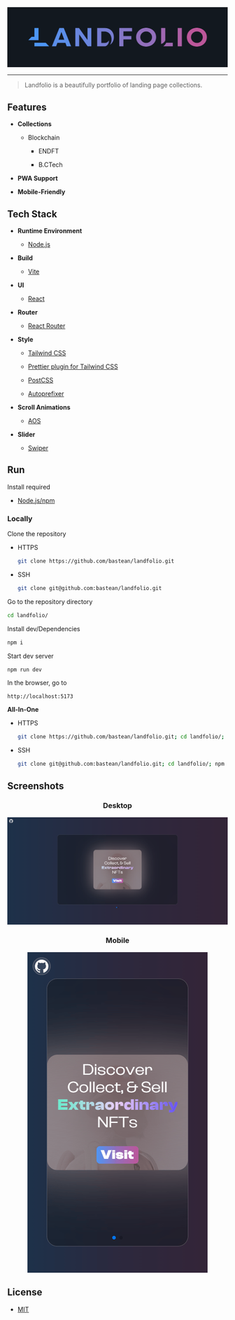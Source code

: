 <div align="center">
  <a href="https://github.com/bastean" rel="noopener noreferrer" target="_blank">
    <img src="./doc/images/readme/logo-readme.png" alt="logo readme">
  </a>
</div>

---

> Landfolio is a beautifully portfolio of landing page collections.

## Features

- **Collections**

  - Blockchain

    - ENDFT

    - B.CTech

- **PWA Support**

- **Mobile-Friendly**

## Tech Stack

- **Runtime Environment**

  - [Node.js](https://github.com/nodejs/node)

- **Build**

  - [Vite](https://www.npmjs.com/package/vite)

- **UI**

  - [React](https://www.npmjs.com/package/react)

- **Router**

  - [React Router](https://www.npmjs.com/package/react-router-dom)

- **Style**

  - [Tailwind CSS](https://www.npmjs.com/package/tailwindcss)

  - [Prettier plugin for Tailwind CSS](https://www.npmjs.com/package/prettier-plugin-tailwindcss)

  - [PostCSS](https://www.npmjs.com/package/postcss)

  - [Autoprefixer](https://www.npmjs.com/package/autoprefixer)

- **Scroll Animations**

  - [AOS](https://www.npmjs.com/package/aos)

- **Slider**

  - [Swiper](https://www.npmjs.com/package/swiper)

## Run

Install required

- [Node.js/npm](https://nodejs.org/en/download)

### Locally

Clone the repository

- HTTPS

  ```bash
  git clone https://github.com/bastean/landfolio.git
  ```

- SSH

  ```bash
  git clone git@github.com:bastean/landfolio.git
  ```

Go to the repository directory

```bash
cd landfolio/
```

Install dev/Dependencies

```bash
npm i
```

Start dev server

```bash
npm run dev
```

In the browser, go to

```http
http://localhost:5173
```

**All-In-One**

- HTTPS

  ```bash
  git clone https://github.com/bastean/landfolio.git; cd landfolio/; npm i; npm run dev;
  ```

- SSH

  ```bash
  git clone git@github.com:bastean/landfolio.git; cd landfolio/; npm i; npm run dev;
  ```

## Screenshots

<div align="center">
    <h3>Desktop</h3>
	<img
		src="./doc/images/readme/desktop-public-home.png"
		alt="desktop public home"
	/>
</div>

<div align="center">
    <h3>Mobile</h3>
	<img
		src="./doc/images/readme/mobile-public-home.png"
		alt="mobile public home"
	/>
</div>

## License

- [MIT](./LICENSE)
